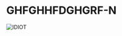# GHFGHHFDGHGRF-N

![IDIOT](https://github.com/OMGmultitools/GHFGHHFDGHGRF-N/assets/130294607/4ef196c9-7a3f-49ec-a41c-b800631f2518)
